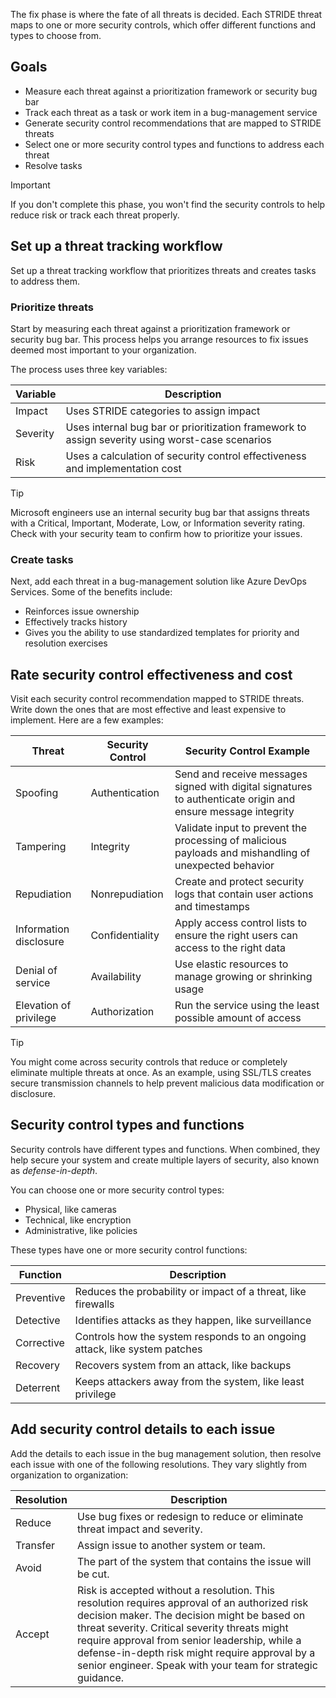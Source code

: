 The fix phase is where the fate of all threats is decided. Each STRIDE threat maps to one or more security controls, which offer different functions and types to choose from.

## Goals

- Measure each threat against a prioritization framework or security bug bar
- Track each threat as a task or work item in a bug-management service
- Generate security control recommendations that are mapped to STRIDE threats
- Select one or more security control types and functions to address each threat
- Resolve tasks

> [!IMPORTANT]
> If you don't complete this phase, you won't find the security controls to help reduce risk or track each threat properly.

## Set up a threat tracking workflow

Set up a threat tracking workflow that prioritizes threats and creates tasks to address them.

### Prioritize threats

Start by measuring each threat against a prioritization framework or security bug bar. This process helps you arrange resources to fix issues deemed most important to your organization.

The process uses three key variables:

|Variable|Description|
|--------|-----------|
|Impact|Uses STRIDE categories to assign impact|
|Severity|Uses internal bug bar or prioritization framework to assign severity using worst-case scenarios|
|Risk|Uses a calculation of security control effectiveness and implementation cost|

> [!TIP]
> Microsoft engineers use an internal security bug bar that assigns threats with a Critical, Important, Moderate, Low, or Information severity rating. Check with your security team to confirm how to prioritize your issues.

### Create tasks

Next, add each threat in a bug-management solution like Azure DevOps Services. Some of the benefits include:

- Reinforces issue ownership
- Effectively tracks history
- Gives you the ability to use standardized templates for priority and resolution exercises

## Rate security control effectiveness and cost

Visit each security control recommendation mapped to STRIDE threats. Write down the ones that are most effective and least expensive to implement. Here are a few examples:

| Threat | Security Control | Security Control Example |
| ------ | ---------------- | ------------------------ |
|Spoofing|Authentication|Send and receive messages signed with digital signatures to authenticate origin and ensure message integrity|
|Tampering|Integrity|Validate input to prevent the processing of malicious payloads and mishandling of unexpected behavior|
|Repudiation|Nonrepudiation|Create and protect security logs that contain user actions and timestamps|
|Information disclosure|Confidentiality|Apply access control lists to ensure the right users can access to the right data|
|Denial of service|Availability|Use elastic resources to manage growing or shrinking usage|
|Elevation of privilege|Authorization|Run the service using the least possible amount of access|

> [!TIP]
> You might come across security controls that reduce or completely eliminate multiple threats at once. As an example, using SSL/TLS creates secure transmission channels to help prevent malicious data modification or disclosure.

## Security control types and functions

Security controls have different types and functions. When combined, they help secure your system and create multiple layers of security, also known as *defense-in-depth*.

You can choose one or more security control types:

- Physical, like cameras
- Technical, like encryption
- Administrative, like policies

These types have one or more security control functions:

|Function|Description|
|--------|-----------|
|Preventive|Reduces the probability or impact of a threat, like firewalls|
|Detective|Identifies attacks as they happen, like surveillance|
|Corrective|Controls how the system responds to an ongoing attack, like system patches|
|Recovery|Recovers system from an attack, like backups|
|Deterrent|Keeps attackers away from the system, like least privilege|

## Add security control details to each issue

Add the details to each issue in the bug management solution, then resolve each issue with one of the following resolutions. They vary slightly from organization to organization:

|Resolution|Description|
|----------|-----------|
|Reduce|Use bug fixes or redesign to reduce or eliminate threat impact and severity.|
|Transfer|Assign issue to another system or team.|
|Avoid|The part of the system that contains the issue will be cut.|
|Accept|Risk is accepted without a resolution. This resolution requires approval of an authorized risk decision maker. The decision might be based on threat severity. Critical severity threats might require approval from senior leadership, while a defense-in-depth risk might require approval by a senior engineer. Speak with your team for strategic guidance.|
